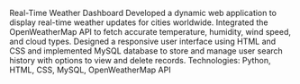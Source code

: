 Real-Time Weather Dashboard
Developed a dynamic web application to display real-time weather updates for cities worldwide.
Integrated the OpenWeatherMap API to fetch accurate temperature, humidity, wind speed, and cloud types.
Designed a responsive user interface using HTML and CSS and implemented MySQL database to store and manage user search
history with options to view and delete records.
Technologies: Python, HTML, CSS, MySQL, OpenWeatherMap API
